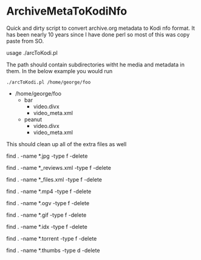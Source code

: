 # ArchiveMetaToKodiNfo
Quick and dirty script to convert archive.org metadata to Kodi nfo format. It has been nearly 10 years since I have done perl so most of this was copy paste from SO.

usage ./arcToKodi.pl <path>

The path should contain subdirectories witht he media and metadata in them. In the below example you would run 
```
./arcToKodi.pl /home/george/foo
```
  
* /home/george/foo
  * bar
    * video.divx
    * video_meta.xml
  * peanut
    * video.divx
    * video_meta.xml


This should clean up all of the extra files as well

find . -name \*.jpg -type f -delete

find . -name \*_reviews.xml -type f -delete

find . -name \*_files.xml -type f -delete

find . -name \*.mp4 -type f -delete

find . -name \*.ogv -type f -delete

find . -name \*.gif -type f -delete

find . -name \*.idx -type f -delete

find . -name \*.torrent -type f -delete

find . -name \*.thumbs -type d -delete
